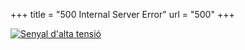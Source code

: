 +++
title = "500 Internal Server Error"
url = "500"
+++

<a href="/"><img src="/uploads/505.jpg" alt="Senyal d'alta tensió"></a>

